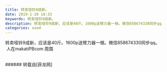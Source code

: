 ```yaml
---
title: 转卖哑铃9成新。
date: 2019-1-20 18:33
keywords: 转卖哑铃9成新。
description: 转卖哑铃9成新，应该是40斤。1600p送臂力器一根。微信858674330同步qq。   人在makatiPBcom 周围
categories: used
---
```

<td class="t_f" id="postmessage_2750294">

转卖哑铃9成新，应该是40斤。1600p送臂力器一根。微信858674330同步qq。   人在makatiPBcom 周围<br/>
<img alt="" border="0" class="zoom" data-cf-modified-a12afa0a1d0323786a29bc9a-="" file="http://www.flw.ph/data/appbyme/upload/image/201901/20/ZjR0q09jqKBt.jpg" id="aimg_VMw9C" lazyloadthumb="1" onclick="" onmouseover="" src="http://www.flw.ph/data/appbyme/upload/image/201901/20/ZjR0q09jqKBt.jpg"/><br/>
<br/>
</td>
###### 转载自[菲龙网]